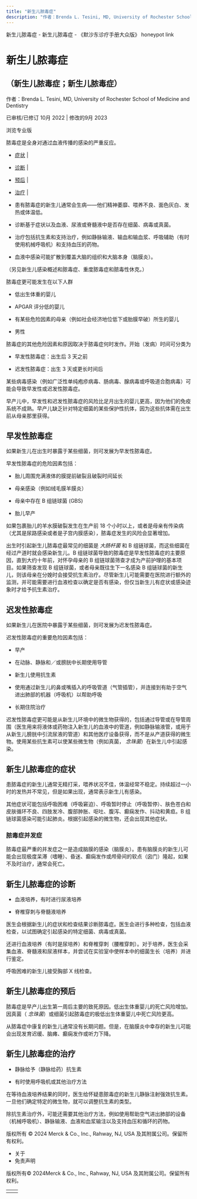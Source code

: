 ```yaml
---
title: "新生儿脓毒症"
description: "作者：Brenda L. Tesini, MD, University of Rochester School of Medicine and Dentistry"
---
```


﻿新生儿脓毒症 \- 新生儿脓毒症 \- 《默沙东诊疗手册大众版》 honeypot link

# 新生儿脓毒症

## （新生儿脓毒症；新生儿脓毒症）

作者：Brenda L. Tesini, MD, University of Rochester School of Medicine and Dentistry

已审核/已修订 10月 2022 \| 修改的9月 2023

浏览专业版

脓毒症是全身对通过血液传播的感染的严重反应。

- [症状](#症状_v40477928_zh) \|
- [诊断](#诊断_v40477939_zh) \|
- [预后](#预后_v40477949_zh) \|
- [治疗](#治疗_v40477961_zh) \|

- 患有脓毒症的新生儿通常会生病——他们精神萎靡、喂养不良、面色灰白、发热或体温低。

- 诊断基于症状以及血液、尿液或脊髓液中是否存在细菌、病毒或真菌。

- 治疗包括抗生素和支持治疗，例如静脉输液、输血和输血浆、呼吸辅助（有时使用机械呼吸机）和支持血压的药物。

- 血液中感染可能扩散到覆盖大脑的组织和大脑本身（脑膜炎）。


（另见新生儿感染概述和脓毒症、重度脓毒症和脓毒性休克。）

脓毒症更可能发生在以下人群

- 低出生体重的婴儿

- APGAR 评分低的婴儿

- 有某些危险因素的母亲（例如社会经济地位低下或胎膜早破）所生的婴儿

- 男性


脓毒症的其他危险因素和原因取决于脓毒症何时发作。开始（发病）时间可分类为

- 早发性脓毒症：出生后 3 天之前

- 迟发性脓毒症：出生 3 天或更长时间后


某些病毒感染（例如广泛性单纯疱疹病毒、肠病毒、腺病毒或呼吸道合胞病毒）可能会导致早发性或迟发性脓毒症。

早产儿中，早发性和迟发性脓毒症的风险比足月出生的婴儿更高，因为他们的免疫系统不成熟。早产儿缺乏针对特定细菌的某些保护性抗体，因为这些抗体需在出生前从母亲那里获得。

## 早发性脓毒症

如果新生儿在出生时暴露于某些细菌，则可发展为早发性脓毒症。

早发性脓毒症的危险因素包括：

- 胎儿周围充满液体的膜提前破裂且破裂时间延长

- 母亲感染（例如绒毛膜羊膜炎）

- 母亲中存在 B 组链球菌 (GBS)

- 胎儿早产


如果包裹胎儿的羊水膜破裂发生在生产前 18 个小时以上，或者是母亲有传染病（尤其是尿路感染或者是子宫内膜感染），脓毒症发生的风险会显著增加。

出生时引起新生儿脓毒症最常见的细菌是 _大肠杆菌_ 和 B 组链球菌，而这些细菌在经过产道时就会感染新生儿。B 组链球菌导致的脓毒症是早发性脓毒症的主要原因，直到大约十年前，对怀孕母亲的 B 组链球菌筛查才成为产前护理的基本项目。如果筛查发现 B 组链球菌，或者母亲既往生下一名感染 B 组链球菌的新生儿，则该母亲在分娩时会接受抗生素治疗。尽管新生儿可能需要在医院进行额外的监测，并可能需要进行血液检查以确定是否有感染，但仅当新生儿有症状或感染迹象时才给予抗生素治疗。

## 迟发性脓毒症

如果新生儿在医院中暴露于某些细菌，则可发展为迟发性脓毒症。

迟发性脓毒症的重要危险因素包括：

- 早产

- 在动脉、静脉和／或膀胱中长期使用导管

- 新生儿使用抗生素

- 使用通过新生儿的鼻或嘴插入的呼吸管道（气管插管），并连接到有助于空气进出肺部的机器（呼吸机）以帮助呼吸

- 长期住院治疗


迟发性脓毒症更可能是从新生儿环境中的微生物获得的，包括通过导管或在导管周围（医生用来将液体或药物注入新生儿的血液中的管道，例如静脉输液管，或用于从新生儿膀胱中引流尿液的管道）和其他医疗设备获得，而不是从产道获得的微生物。使用某些抗生素可以使某些微生物（例如真菌， _念珠菌_）在新生儿中引起感染。

## 新生儿脓毒症的症状

患脓毒症的新生儿通常无精打采，喂养状况不佳，体温经常不稳定。持续超过一小时的发热并不常见，但是如果出现，通常表示新生儿有感染。

其他症状可能包括呼吸困难（呼吸窘迫）、呼吸暂时停止（呼吸暂停）、肤色苍白和皮肤循环不良、四肢发冷、腹部肿胀、呕吐、腹泻、癫痫发作、抖动和黄疸。B 组链球菌感染可能引起肺炎。根据引起感染的微生物，还会出现其他症状。

### 脓毒症并发症

脓毒症最严重的并发症之一是造成脑膜的感染（脑膜炎）。患有脑膜炎的新生儿可能会出现极度呆滞（嗜睡）、昏迷、癫痫发作或颅骨间的软点（囟门）隆起，如果不及时治疗，通常会死亡。

## 新生儿脓毒症的诊断

- 血液培养，有时进行尿液培养

- 脊椎穿刺与脊髓液培养


医生会根据新生儿的症状和检查结果诊断脓毒症。医生会进行多种检查，包括血液检查，以试图确定引起感染的特定细菌、病毒或真菌。

还进行血液培养（有时是尿培养）和脊椎穿刺（腰椎穿刺）。对于培养，医生会采集血液、脊髓液和尿液样本，并尝试在实验室中使样本中的细菌生长（培养）并进行鉴定。

呼吸困难的新生儿接受胸部 X 线检查。

## 新生儿脓毒症的预后

脓毒症是早产儿出生第一周后主要的致死原因。低出生体重婴儿的死亡风险增加。因真菌（ _念珠菌_）或细菌引起脓毒症的极低出生体重婴儿中死亡风险更高。

从脓毒症中康复的新生儿通常没有长期问题。但是，在脑膜炎中幸存的新生儿可能会出现发育迟缓、脑瘫、癫痫发作或听力下降。

## 新生儿脓毒症的治疗

- 静脉给予（静脉给药）抗生素

- 有时使用呼吸机或其他治疗方法


在等待血液培养结果的同时，医生给怀疑患脓毒症的新生儿静脉注射强效抗生素。一旦他们确定特定的微生物，就可以调整抗生素的类型。

除抗生素治疗外，可能还需要其他治疗方法，例如使用帮助空气进出肺部的设备（机械呼吸机）、静脉输液、血液和血浆输注以及支持血压和循环的药物。



版权所有 © 2024
Merck & Co., Inc., Rahway, NJ, USA 及其附属公司。保留所有权利。

- 关于
- 免责声明

版权所有© 2024Merck & Co., Inc., Rahway, NJ, USA 及其附属公司。保留所有权利。

|     |     |
| --- | --- |
|  |  |